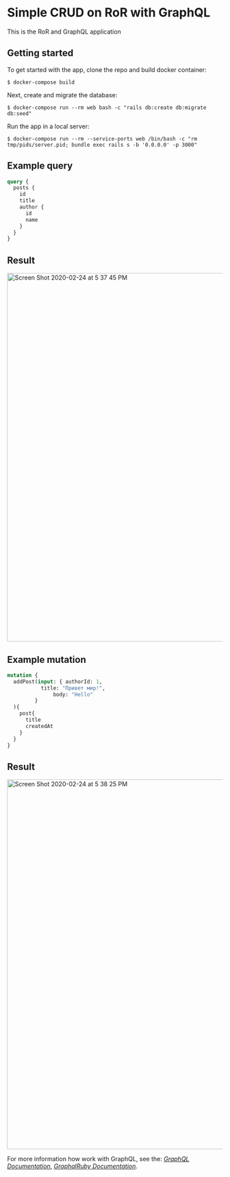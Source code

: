 # Simple CRUD on RoR with GraphQL
This is the RoR and GraphQL application
## Getting started

To get started with the app, clone the repo and build docker container:

```
$ docker-compose build
```

Next, create and migrate the database:

```
$ docker-compose run --rm web bash -c "rails db:create db:migrate db:seed"
```
Run the app in a local server:
```
$ docker-compose run --rm --service-ports web /bin/bash -c "rm tmp/pids/server.pid; bundle exec rails s -b '0.0.0.0' -p 3000"
```

## Example query
```graphql
query {
  posts {
    id
    title
    author {
      id
      name
    }
  }
}
```
## Result
<img width="860" alt="Screen Shot 2020-02-24 at 5 37 45 PM" src="https://user-images.githubusercontent.com/25566849/75157257-330f3180-572d-11ea-9274-2c45bf77049f.png">

## Example mutation
```graphql
mutation {
  addPost(input: { authorId: 1, 
		   title: "Привет мир!",
    		   body: "Hello"
		 }
  ){
    post{
      title
      createdAt
    }
  }
}
```
## Result
<img width="863" alt="Screen Shot 2020-02-24 at 5 38 25 PM" src="https://user-images.githubusercontent.com/25566849/75157273-37d3e580-572d-11ea-8531-9c34af74ad68.png">

For more information how work with GraphQL, see the:
[*GraphQL Documentation*](https://graphql.org/learn/),
[*GraphqlRuby Documentation*](https://graphql-ruby.org/).
